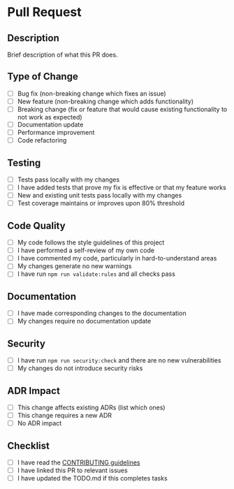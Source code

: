 # Pull Request

## Description
Brief description of what this PR does.

## Type of Change
- [ ] Bug fix (non-breaking change which fixes an issue)
- [ ] New feature (non-breaking change which adds functionality)
- [ ] Breaking change (fix or feature that would cause existing functionality to not work as expected)
- [ ] Documentation update
- [ ] Performance improvement
- [ ] Code refactoring

## Testing
- [ ] Tests pass locally with my changes
- [ ] I have added tests that prove my fix is effective or that my feature works
- [ ] New and existing unit tests pass locally with my changes
- [ ] Test coverage maintains or improves upon 80% threshold

## Code Quality
- [ ] My code follows the style guidelines of this project
- [ ] I have performed a self-review of my own code
- [ ] I have commented my code, particularly in hard-to-understand areas
- [ ] My changes generate no new warnings
- [ ] I have run `npm run validate:rules` and all checks pass

## Documentation
- [ ] I have made corresponding changes to the documentation
- [ ] My changes require no documentation update

## Security
- [ ] I have run `npm run security:check` and there are no new vulnerabilities
- [ ] My changes do not introduce security risks

## ADR Impact
- [ ] This change affects existing ADRs (list which ones)
- [ ] This change requires a new ADR
- [ ] No ADR impact

## Checklist
- [ ] I have read the [CONTRIBUTING guidelines](../CONTRIBUTING.md)
- [ ] I have linked this PR to relevant issues
- [ ] I have updated the TODO.md if this completes tasks